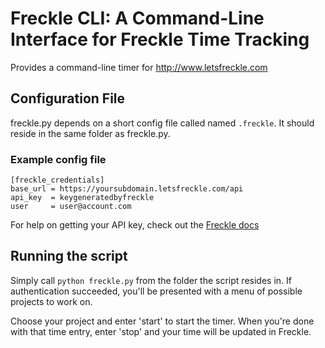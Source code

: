 # Freckle CLI: A Command-Line Interface for Freckle Time Tracking
Provides a command-line timer for http://www.letsfreckle.com
 
## Configuration File
freckle.py depends on a short config file called named `.freckle`.  It should reside in the same folder as freckle.py.

### Example config file
    [freckle_credentials] 
    base_url = https://yoursubdomain.letsfreckle.com/api
    api_key  = keygeneratedbyfreckle
    user     = user@account.com

For help on getting your API key, check out the [Freckle docs](http://letsfreckle.com/help/#faq_40)                                                                                          
## Running the script
Simply call `python freckle.py` from the folder the script resides in. If authentication succeeded, you'll be presented with a menu of possible projects to work on. 

Choose your project and enter 'start' to start the timer. When you're done with that time entry, enter 'stop' and your time will be updated in Freckle. 